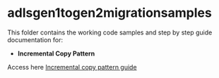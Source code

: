# adlsgen1togen2migrationsamples
This folder contains the working code samples and step by step guide documentation for:
  * **Incremental Copy Pattern**
  
Access here [Incremental copy pattern guide](https://github.com/rukmani-msft/adlsgen1togen2migrationsamples/blob/master/src/Incremental/README.md)
  

